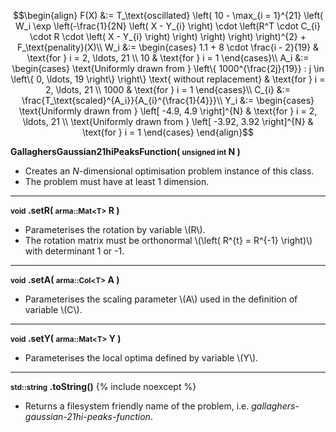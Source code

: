 $$\begin{align}
F(X) &:= T_\text{oscillated} \left( 10 - \max_{i = 1}^{21} \left( W_i \exp \left(-\frac{1}{2N} \left( X - Y_{i} \right) \cdot \left(R^T \cdot C_{i} \cdot R \cdot \left( X - Y_{i} \right) \right) \right) \right) \right)^{2} + F_\text{penality}(X)\\
W_i &:= \begin{cases}
1.1 + 8 \cdot \frac{i - 2}{19} & \text{for } i = 2, \ldots, 21 \\
10 & \text{for  } i = 1
\end{cases}\\
A_i &:= \begin{cases}
\text{Uniformly drawn from } \left\{ 1000^{\frac{2j}{19}} : j \in \left\{ 0, \ldots, 19 \right\} \right\} \text{ without replacement} & \text{for } i = 2, \ldots, 21 \\
1000 & \text{for  } i = 1
\end{cases}\\
C_{i} &:= \frac{T_\text{scaled}^{A_i}}{A_{i}^{\frac{1}{4}}}\\
Y_i &:= \begin{cases}
\text{Uniformly drawn from } \left[ -4.9, 4.9 \right]^{N} & \text{for } i = 2, \ldots, 21 \\
\text{Uniformly drawn from } \left[ -3.92, 3.92 \right]^{N} & \text{for  } i = 1
\end{cases}
\end{align}$$

**GallaghersGaussian21hiPeaksFunction( <small>unsigned int</small> N )**

- Creates an *N*-dimensional optimisation problem instance of this class.
- The problem must have at least 1 dimension.

---
**<small>void</small> .setR( <small>arma::Mat&lt;T&gt;</small> R )**

- Parameterises the rotation by variable \\(R\\).
- The rotation matrix must be orthonormal \\(\left( R^{t} = R^{-1} \right)\\) with determinant 1 or -1.

---
**<small>void</small> .setA( <small>arma::Col&lt;T&gt;</small> A )**

- Parameterises the scaling parameter \\(A\\) used in the definition of variable \\(C\\).

---
**<small>void</small> .setY( <small>arma::Mat&lt;T&gt;</small> Y )**

- Parameterises the local optima defined by variable \\(Y\\).

---
**<small>std::string</small> .toString()** {% include noexcept %}

- Returns a filesystem friendly name of the problem, i.e. *gallaghers-gaussian-21hi-peaks-function*.


